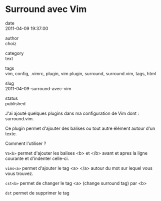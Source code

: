 Surround avec Vim
=================

date  
2011-04-09 19:37:00

author  
choiz

category  
text

tags  
vim, config, .vimrc, plugin, vim plugin, surround, surround.vim, tags,
html

slug  
2011-04-09-surround-avec-vim

status  
published

J'ai ajouté quelques plugins dans ma configuration de Vim dont :
surround.vim.

Ce plugin permet d'ajouter des balises ou tout autre élément autour d'un
texte.

Comment l'utiliser ?

`VS<b>` permet d'ajouter les balises &lt;b&gt; et &lt;/b&gt; avant et
apres la ligne courante et d'indenter celle-ci.

`vims<a>` permet d'ajouter le tag &lt;a&gt; &lt;/a&gt; autour du mot sur
lequel vous vous trouvez.

`cst<b>` permet de changer le tag &lt;a&gt; (change surround tag) par
&lt;b&gt;

`dst` permet de supprimer le tag
